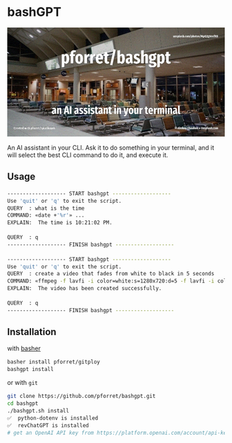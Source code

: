 # bashGPT

![bash GPT](assets/bashgpt.jpg)

An AI assistant in your CLI. Ask it to do something in your terminal, and it will select the best CLI command to do it, and execute it.

## Usage

```bash
------------------- START bashgpt -------------------
Use 'quit' or 'q' to exit the script.
QUERY  : what is the time
COMMAND: «date +'%r'» ...
EXPLAIN:  The time is 10:21:02 PM.
 
QUERY  : q
------------------- FINISH bashgpt -------------------

------------------- START bashgpt -------------------
Use 'quit' or 'q' to exit the script.
QUERY  : create a video that fades from white to black in 5 seconds
COMMAND: «ffmpeg -f lavfi -i color=white:s=1280x720:d=5 -f lavfi -i color=black:s=1280x720:d=5 -filter_complex "[0:v]fade=t=out:st=4:d=1:alpha=1[v0];[1:v]fade=t=in:st=0:d=1:alpha=1[v1];[v0][v1]concat=n=2:v=1:a=0" output.mp4» ...
EXPLAIN:  The video has been created successfully.
 
QUERY  : q
------------------- FINISH bashgpt -------------------
```

## Installation

with [basher](https://github.com/basherpm/basher)

```bash
basher install pforret/gitploy
bashgpt install
```

or with `git`

```bash
git clone https://github.com/pforret/bashgpt.git
cd bashgpt
./bashgpt.sh install
✅  python-dotenv is installed
✅  revChatGPT is installed
# get an OpenAI API key from https://platform.openai.com/account/api-keys
```
